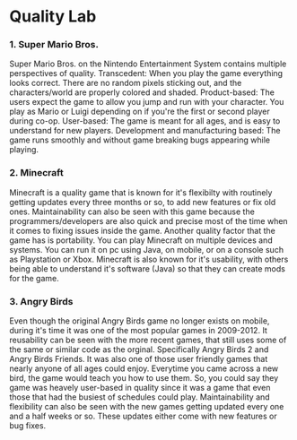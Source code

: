 # Quality Lab

### 1. Super Mario Bros.

Super Mario Bros. on the Nintendo Entertainment System contains multiple perspectives of quality. 
Transcedent: When you play the game everything looks correct. There are no random pixels sticking out, and the characters/world are properly colored and shaded. Product-based: The users expect the game to allow you jump and run with your character. You play as Mario or Luigi depending on if you're the first or second player during co-op. User-based: The game is meant for all ages, and is easy to understand for new players. Development and manufacturing based: The game runs smoothly and without game breaking bugs appearing while playing. 

### 2. Minecraft

Minecraft is a quality game that is known for it's flexibilty with routinely getting updates every three months or so, to add new features or fix old ones. Maintainability can also be seen with this game because the programmers/developers are also quick and precise most of the time when it comes to fixing issues inside the game. Another quality factor that the game has is portability. You can play Minecraft on multiple devices and systems. You can run it on pc using Java, on mobile, or on a console such as Playstation or Xbox. Minecraft is also known for it's usability, with others being able to understand it's software (Java) so that they can create mods for the game. 

### 3. Angry Birds

Even though the original Angry Birds game no longer exists on mobile, during it's time it was one of the most popular games in 2009-2012. It reusability can be seen with the more recent games, that still uses some of the same or similar code as the orginal. Specifically Angry Birds 2 and Angry Birds Friends. It was also one of those user friendly games that nearly anyone of all ages could enjoy. Everytime you came across a new bird, the game would teach you how to use them. So, you could say they game was heavely user-based in quality since it was a game that even those that had the busiest of schedules could play. Maintainability and flexibility can also be seen with the new games getting updated every one and a half weeks or so. These updates either come with new features or bug fixes.
